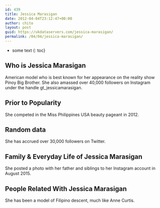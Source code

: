 ```yaml
---
id: 439
title: Jessica Marasigan
date: 2012-04-04T23:12:47+00:00
author: chito
layout: post
guid: https://ukdataservers.com/jessica-marasigan/
permalink: /04/04/jessica-marasigan/
---
```


* some text
{: toc}


## Who is  Jessica Marasigan
                  
                  
                  
American model who is best known for her appearance on the reality show Pinoy Big Brother. She also amassed over 40,000 followers on Instagram under the handle gt_jessicamarasigan.
                  
                
                
                
## Prior to Popularity 
                  
                  
                  
She competed in the Miss Philippines USA beauty pageant in 2012.
                  
                
                
                
## Random data 
                  
                  
                  
She has accrued over 30,000 followers on Twitter.
                  
                
                
                
## Family & Everyday Life of Jessica Marasigan
                  
                  
                  
She posted a photo with her father and siblings to her Instagram account in August 2015.
                  
                
                
                
## People Related With  Jessica Marasigan
                  
                  
                  
She has been a model of Filipino descent, much like Anne Curtis.
                  
                
              
            
          
          
          
    
    
  
